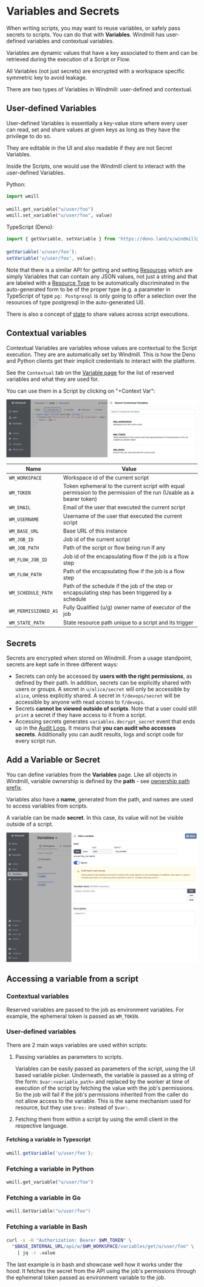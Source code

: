 # Variables and Secrets

When writing scripts, you may want to reuse variables, or safely pass secrets to
scripts. You can do that with **Variables**. Windmill has user-defined variables
and contextual variables.

Variables are dynamic values that have a key associated to them and can be retrieved during the execution of a Script or Flow.

All Variables (not just secrets) are encrypted with a workspace specific symmetric key to avoid leakage.

There are two types of Variables in Windmill: user-defined and contextual.

## User-defined Variables

User-defined Variables is essentially a key-value store where every user can
read, set and share values at given keys as long as they have the privilege to
do so.

They are editable in the UI and also readable if they are not
Secret Variables.

Inside the Scripts, one would use the Windmill client to interact with the
user-defined Variables.

Python:

```python
import wmill

wmill.get_variable("u/user/foo")
wmill.set_variable("u/user/foo", value)
```

TypeScript (Deno):

```typescript
import { getVariable, setVariable } from 'https://deno.land/x/windmill@v1.101.1/mod.ts';

getVariable('u/user/foo');
setVariable('u/user/foo', value);
```

Note that there is a similar API for getting and setting [Resources](../3_resources_and_types/index.md)
which are simply Variables that can contain any JSON values, not just a string
and that are labeled with a [Resource Type](../3_resources_and_types/index.md#create-a-resource-type) to be automatically
discriminated in the auto-generated form to be of the proper type (e.g. a
parameter in TypeScript of type `pg: Postgresql` is only going to
offer a selection over the resources of type postgresql in the auto-generated UI).

There is also a concept of [state](../../reference/index.md#state-and-internal-state) to share values
across script executions.

## Contextual variables

Contextual Variables are variables whose values are contextual to the Script
execution. They are are automatically set by Windmill. This is how the Deno and Python clients get their implicit
credentials to interact with the platform.

See the `Contextual` tab on the <a href="https://app.windmill.dev/variables" rel="nofollow">Variable page</a> for the list of reserved variables and what they are used for.

You can use them in a Script by clicking on "+Context Var":

![Contextual variable](./context_variables.png)

| Name                 | Value                                                                                                               |
| -------------------- | ------------------------------------------------------------------------------------------------------------------- |
| `WM_WORKSPACE`       | Workspace id of the current script                                                                                  |
| `WM_TOKEN`           | Token ephemeral to the current script with equal permission to the permission of the run (Usable as a bearer token) |
| `WM_EMAIL`           | Email of the user that executed the current script                                                                  |
| `WM_USERNAME`        | Username of the user that executed the current script                                                               |
| `WM_BASE_URL`        | Base URL of this instance                                                                                           |
| `WM_JOB_ID`          | Job id of the current script                                                                                        |
| `WM_JOB_PATH`        | Path of the script or flow being run if any                                                                         |
| `WM_FLOW_JOB_ID`     | Job id of the encapsulating flow if the job is a flow step                                                          |
| `WM_FLOW_PATH`       | Path of the encapsulating flow if the job is a flow step                                                            |
| `WM_SCHEDULE_PATH`   | Path of the schedule if the job of the step or encapsulating step has been triggered by a schedule                  |
| `WM_PERMISSIONED_AS` | Fully Qualified (u/g) owner name of executor of the job                                                             |
| `WM_STATE_PATH`      | State resource path unique to a script and its trigger                                                              |

## Secrets

Secrets are encrypted when stored on Windmill. From a usage standpoint, secrets
are kept safe in three different ways:

- Secrets can only be accessed by **users with the right permissions**, as defined
  by their path. In addition, secrets can be explicitly shared with users or
  groups. A secret in `u/alice/secret` will only be accessible by `alice`,
  unless explicitly shared. A secret in `f/devops/secret` will be accessible by anyone with read access to `f/devops`.
- Secrets **cannot be viewed outside of scripts**. Note that a user could still
  `print` a secret if they have access to it from a script.
- Accessing secrets generates `variables.decrypt_secret` event that ends up in
  the <a href="https://app.windmill.dev/audit_logs" rel="nofollow">Audit Logs</a>. It means that **you can audit who accesses secrets**. Additionally you can audit results, logs and
  script code for every script run.

## Add a Variable or Secret

You can define variables from the **Variables** page. Like all objects in
Windmill, variable ownership is defined by the **path** - see
[ownership path prefix](../../reference/index.md#owner).

Variables also have a **name**, generated from the path, and names are used to
access variables from scripts.

A variable can be made **secret**. In this case, its value will not be visible outside of a script.

<!-- - see [secrets security note](#secrets-security-note). -->

![Add variable](./add_variable.png)

## Accessing a variable from a script

### Contextual variables

Reserved variables are passed to the job as environment variables. For example, the ephemeral token is passed as `WM_TOKEN`.

### User-defined variables

There are 2 main ways variables are used within scripts:

1. Passing variables as parameters to scripts.

   Variables can be easily passed as parameters of the script, using the UI based variable picker. Underneath, the variable is passed as a string of the form: `$var:<variable_path>` and replaced by the worker at time of execution of the script by fetching the value with the job's permissions. So the job will fail if the job's permissions inherited from the caller do not allow access to the variable. This is the same mechanism used for resource, but they use `$res:` instead of `$var:`.

2. Fetching them from within a script by using the wmill client in the respective language.

#### Fetching a variable in Typescript

```typescript
wmill.getVariable('u/user/foo');
```

### Fetching a variable in Python

```python
wmill.get_variable("u/user/foo")
```

### Fetching a variable in Go

```go
wmill.GetVariable("u/user/foo")
```

### Fetching a variable in Bash

```bash
curl -s -H "Authorization: Bearer $WM_TOKEN" \
  "$BASE_INTERNAL_URL/api/w/$WM_WORKSPACE/variables/get/u/user/foo" \
    | jq -r .value
```

The last example is in bash and showcase well how it works under the hood: It fetches the secret from the API using the job's permissions through the ephemeral token passed as environment variable to the job.

